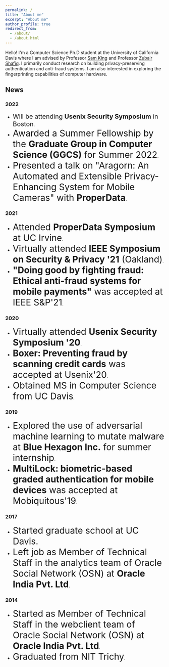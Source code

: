 ```yaml
---
permalink: /
title: "About me"
excerpt: "About me"
author_profile: true
redirect_from: 
  - /about/
  - /about.html
---
```



Hello! I'm a Computer Science Ph.D student at the University of California Davis where I am advised by Professor [Sam King](https://bob.cs.ucdavis.edu/) and Professor [Zubair Shafiq](https://web.cs.ucdavis.edu/~zubair/). I primarily conduct research on building privacy-preserving authentication and anti-fraud systems. I am also interested in exploring the fingerprinting capabilities of computer hardware.

## News

### 2022 
- <span style="font-size:20px;">Will be attending **Usenix Security Symposium** in Boston</span>.
- <span style="font-size:2em;">Awarded a Summer Fellowship by the **Graduate Group in Computer Science (GGCS)** for Summer 2022</span>.
- <span style="font-size:2em;">Presented a talk on "Aragorn: An Automated and Extensible Privacy-Enhancing System for Mobile Cameras" with **ProperData**</span>.

### 2021
- <span style="font-size:2em;">Attended **ProperData Symposium** at UC Irvine</span>.
- <span style="font-size:2em;">Virtually attended **IEEE Symposium on Security & Privacy '21** (Oakland)</span>.
- <span style="font-size:2em;">**"Doing good by fighting fraud: Ethical anti-fraud systems for mobile payments"** was accepted at IEEE S&P'21</span>.

### 2020
- <span style="font-size:2em;">Virtually attended **Usenix Security Symposium '20**</span>.
- <span style="font-size:2em;">**Boxer: Preventing fraud by scanning credit cards** was accepted at Usenix'20</span>.
- <span style="font-size:2em;">Obtained MS in Computer Science from UC Davis</span>.

### 2019
- <span style="font-size:2em;">Explored the use of adversarial machine learning to mutate malware at **Blue Hexagon Inc.** for summer internship</span>.
- <span style="font-size:2em;">**MultiLock: biometric-based graded authentication for mobile devices** was accepted at Mobiquitous'19</span>.

### 2017
- <span style="font-size:2em;">Started graduate school at UC Davis.
- <span style="font-size:2em;">Left job as Member of Technical Staff in the analytics team of Oracle Social Network (OSN) at **Oracle India Pvt. Ltd**</span>.

### 2014
- <span style="font-size:2em;">Started as Member of Technical Staff in the webclient team of Oracle Social Network (OSN) at **Oracle India Pvt. Ltd**</span>.
- <span style="font-size:2em;">Graduated from NIT Trichy</span>.